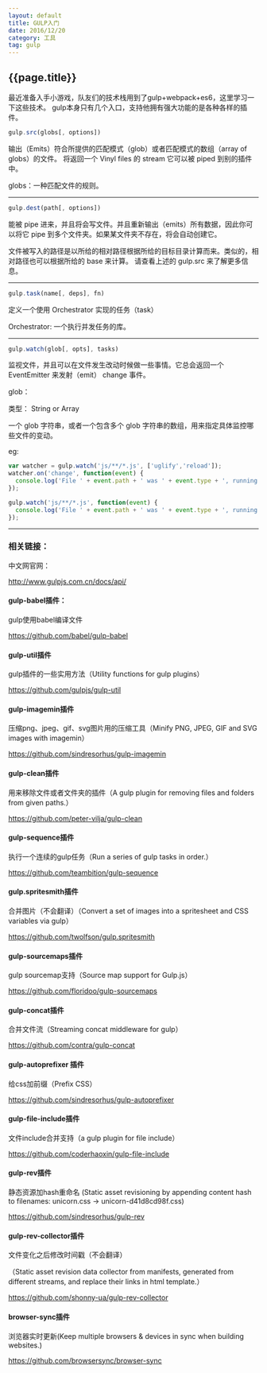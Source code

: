```yaml
---
layout: default
title: GULP入门
date: 2016/12/20
category: 工具
tag: gulp
---
```


## {{page.title}}

最近准备入手小游戏，队友们的技术栈用到了gulp+webpack+es6，这里学习一下这些技术。
gulp本身只有几个入口，支持他拥有强大功能的是各种各样的插件。


``` javascript
gulp.src(globs[, options])
```
输出（Emits）符合所提供的匹配模式（glob）或者匹配模式的数组（array of globs）的文件。 将返回一个 Vinyl files 的 stream 它可以被 piped 到别的插件中。

globs：一种匹配文件的规则。

---------

``` javascript
gulp.dest(path[, options])
```
能被 pipe 进来，并且将会写文件。并且重新输出（emits）所有数据，因此你可以将它 pipe 到多个文件夹。如果某文件夹不存在，将会自动创建它。

文件被写入的路径是以所给的相对路径根据所给的目标目录计算而来。类似的，相对路径也可以根据所给的 base 来计算。 请查看上述的 gulp.src 来了解更多信息。

---------

``` javascript
gulp.task(name[, deps], fn)
```
定义一个使用 Orchestrator 实现的任务（task）

Orchestrator: 一个执行并发任务的库。

----------

``` javascript
gulp.watch(glob[, opts], tasks)
```
监视文件，并且可以在文件发生改动时候做一些事情。它总会返回一个 EventEmitter 来发射（emit） change 事件。

glob：

类型： String or Array

一个 glob 字符串，或者一个包含多个 glob 字符串的数组，用来指定具体监控哪些文件的变动。

eg:

``` javascript
var watcher = gulp.watch('js/**/*.js', ['uglify','reload']);
watcher.on('change', function(event) {
  console.log('File ' + event.path + ' was ' + event.type + ', running tasks...');
});

gulp.watch('js/**/*.js', function(event) {
  console.log('File ' + event.path + ' was ' + event.type + ', running tasks...');
});
```

----------



### 相关链接：

中文网官网：

http://www.gulpjs.com.cn/docs/api/

#### gulp-babel插件：

gulp使用babel编译文件

https://github.com/babel/gulp-babel


#### gulp-util插件

gulp插件的一些实用方法（Utility functions for gulp plugins）

https://github.com/gulpjs/gulp-util


#### gulp-imagemin插件

压缩png、jpeg、gif、svg图片用的压缩工具（Minify PNG, JPEG, GIF and SVG images with imagemin）

https://github.com/sindresorhus/gulp-imagemin


#### gulp-clean插件

用来移除文件或者文件夹的插件（A gulp plugin for removing files and folders from given paths.）

https://github.com/peter-vilja/gulp-clean


#### gulp-sequence插件

执行一个连续的gulp任务（Run a series of gulp tasks in order.）

https://github.com/teambition/gulp-sequence


#### gulp.spritesmith插件

合并图片（不会翻译）（Convert a set of images into a spritesheet and CSS variables via gulp）

https://github.com/twolfson/gulp.spritesmith


#### gulp-sourcemaps插件

gulp sourcemap支持（Source map support for Gulp.js）

https://github.com/floridoo/gulp-sourcemaps


#### gulp-concat插件

合并文件流（Streaming concat middleware for gulp）

https://github.com/contra/gulp-concat


#### gulp-autoprefixer 插件

给css加前缀（Prefix CSS）

https://github.com/sindresorhus/gulp-autoprefixer


#### gulp-file-include插件

文件include合并支持（a gulp plugin for file include）

https://github.com/coderhaoxin/gulp-file-include


#### gulp-rev插件

静态资源加hash重命名
(Static asset revisioning by appending content hash to filenames: unicorn.css → unicorn-d41d8cd98f.css)

https://github.com/sindresorhus/gulp-rev


#### gulp-rev-collector插件

文件变化之后修改时间戳（不会翻译）

（Static asset revision data collector from manifests, generated from different streams, and replace their links in html template.）

https://github.com/shonny-ua/gulp-rev-collector


#### browser-sync插件

浏览器实时更新(Keep multiple browsers & devices in sync when building websites.)

https://github.com/browsersync/browser-sync
















